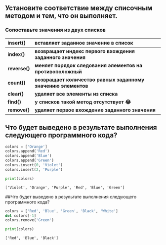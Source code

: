 ## Установите соответствие между списочным методом и тем, что он выполняет.

### Сопоставьте значения из двух списков

| insert()      | вставляет заданное значение в список                         |
| :------------ | :----------------------------------------------------------- |
| **index()**   | **возвращает индекс первого вхождения заданного значения**   |
| **reverse()** | **меняет порядок следования элементов на противоположный**   |
| **count()**   | **возвращает количество равных заданному значению элементов**|
| **clear()**   | **удаляет все элементы из списка**                           |
| **find()**    | **у списков такой метод отсутствует 😂**                     |
| **remove()**  | **удаляет первое вхождение заданного значения**              |

## Что будет выведено в результате выполнения следующего программного кода?

```python
colors = ['Orange']
colors.append('Red')
colors.append('Blue')
colors.append('Green')
colors.insert(0, 'Violet')
colors.insert(2, 'Purple')

print(colors)
```

```
['Violet', 'Orange', 'Purple', 'Red', 'Blue', 'Green']
```

##Что будет выведено в результате выполнения следующего программного кода?

```python
colors = ['Red', 'Blue', 'Green', 'Black', 'White']
del colors[-1]
colors.remove('Green')

print(colors)
```

```
['Red', 'Blue', 'Black']
```

